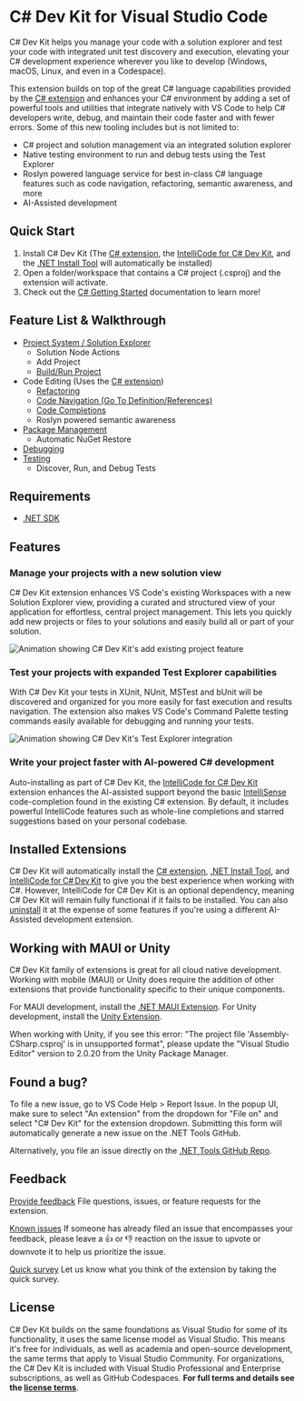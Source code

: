 # C# Dev Kit for Visual Studio Code
C# Dev Kit helps you manage your code with a solution explorer and test your code with integrated unit test discovery and execution, elevating your C# development experience wherever you like to develop (Windows, macOS, Linux, and even in a Codespace).

This extension builds on top of the great C# language capabilities provided by the [C# extension][CSharpExtension] and enhances your C# environment by adding a set of powerful tools and utilities that integrate natively with VS Code to help C# developers write, debug, and maintain their code faster and with fewer errors. Some of this new tooling includes but is not limited to:
* C# project and solution management via an integrated solution explorer
* Native testing environment to run and debug tests using the Test Explorer
* Roslyn powered language service for best in-class C# language features such as code navigation, refactoring, semantic awareness, and more
* AI-Assisted development

## Quick Start
1. Install C# Dev Kit (The [C# extension][CSharpExtension], the [IntelliCode for C# Dev Kit][vscodeintellicode-csharpExtension], and the [.NET Install Tool](https://marketplace.visualstudio.com/items?itemName=ms-dotnettools.vscode-dotnet-runtime) will automatically be installed)
2. Open a folder/workspace that contains a C# project (.csproj) and the extension will activate.
3. Check out the [C# Getting Started](https://code.visualstudio.com/docs/csharp/get-started) documentation to learn more!

## Feature List & Walkthrough
* [Project System / Solution Explorer](https://code.visualstudio.com/docs/csharp/project-management)
  * Solution Node Actions
  * Add Project
  * [Build/Run Project](https://code.visualstudio.com/docs/csharp/build-tools)
* Code Editing (Uses the [C# extension][CSharpExtension])
  * [Refactoring](https://code.visualstudio.com/docs/csharp/refactoring)
  * [Code Navigation (Go To Definition/References)](https://code.visualstudio.com/docs/csharp/navigate-edit)
  * [Code Completions](https://code.visualstudio.com/docs/csharp/intellicode)
  * Roslyn powered semantic awareness
* [Package Management](https://code.visualstudio.com/docs/csharp/package-management)
  * Automatic NuGet Restore
* [Debugging](https://code.visualstudio.com/docs/csharp/debugging)
* [Testing](https://code.visualstudio.com/docs/csharp/testing)
  * Discover, Run, and Debug Tests

## Requirements
* [.NET SDK](https://dotnet.microsoft.com/download)

## Features
### Manage your projects with a new solution view
C# Dev Kit extension enhances VS Code's existing Workspaces with a new Solution Explorer view, providing a curated and structured view of your application for effortless, central project management.  This lets you quickly add new projects or files to your solutions and easily build all or part of your solution.

![Animation showing C# Dev Kit's add existing project feature](https://github.com/microsoft/vscode-dotnettools/blob/main/docs/media/07-add.existing.project.gif?raw=true)

### Test your projects with expanded Test Explorer capabilities
With C# Dev Kit your tests in XUnit, NUnit, MSTest and bUnit will be discovered and organized for you more easily for fast execution and results navigation. The extension also makes VS Code's Command Palette testing commands easily available for debugging and running your tests.

 ![Animation showing C# Dev Kit's Test Explorer integration](https://github.com/microsoft/vscode-dotnettools/blob/main/docs/media/TestRunning.gif?raw=true)

### Write your project faster with AI-powered C# development
Auto-installing as part of C# Dev Kit, the [IntelliCode for C# Dev Kit][vscodeintellicode-csharpExtension] extension enhances the AI-assisted support beyond the basic [IntelliSense](https://code.visualstudio.com/docs/editor/intellisense) code-completion found in the existing C# extension.  By default, it includes powerful IntelliCode features such as whole-line completions and starred suggestions based on your personal codebase.

## Installed Extensions
C# Dev Kit will automatically install the [C# extension][CSharpExtension], [.NET Install Tool](https://marketplace.visualstudio.com/items?itemName=ms-dotnettools.vscode-dotnet-runtime), and [IntelliCode for C# Dev Kit][vscodeintellicode-csharpExtension] to give you the best experience when working with C#. However, IntelliCode for C# Dev Kit is an optional dependency, meaning C# Dev Kit will remain fully functional if it fails to be installed. You can also [uninstall](https://code.visualstudio.com/docs/editor/extension-marketplace#_uninstall-an-extension) it at the expense of some features if you're using a different AI-Assisted development extension.

## Working with MAUI or Unity
C# Dev Kit family of extensions is great for all cloud native development. Working with mobile (MAUI) or Unity does require the addition of other extensions that provide functionality specific to their unique components.

For MAUI development, install the [.NET MAUI Extension][MAUIExtension].
For Unity development, install the [Unity Extension](https://marketplace.visualstudio.com/items?itemName=VisualStudioToolsForUnity.vstuc).

When working with Unity, if you see this error: "The project file 'Assembly-CSharp.csproj' is in unsupported format", please update the "Visual Studio Editor" version to 2.0.20 from the Unity Package Manager.

## Found a bug?
To file a new issue, go to VS Code Help > Report Issue. In the popup UI, make sure to select "An extension" from the dropdown for "File on" and select "C# Dev Kit" for the extension dropdown. Submitting this form will automatically generate a new issue on the .NET Tools GitHub.

Alternatively, you file an issue directly on the [.NET Tools GitHub Repo](https://github.com/microsoft/vscode-dotnettools).

## Feedback
[Provide feedback](https://github.com/microsoft/vscode-dotnettools) File questions, issues, or feature requests for the extension.

[Known issues](https://github.com/microsoft/vscode-dotnettools/issues) If someone has already filed an issue that encompasses your feedback, please leave a 👍 or 👎 reaction on the issue to upvote or downvote it to help us prioritize the issue.

[Quick survey](https://www.research.net/r/8KGJ9V8?o=[o_value]&v=[v_value]&m=[m_value])  Let us know what you think of the extension by taking the quick survey.

## License
C# Dev Kit builds on the same foundations as Visual Studio for some of its functionality, it uses the same license model as Visual Studio. This means it's free for individuals, as well as academia and open-source development, the same terms that apply to Visual Studio Community. For organizations, the C# Dev Kit is included with Visual Studio Professional and Enterprise subscriptions, as well as GitHub Codespaces. **For full terms and details see the [license terms](https://aka.ms/vs/csdevkit/license)**.

[CSharpExtension]: https://marketplace.visualstudio.com/items?itemName=ms-dotnettools.csharp
[vscodeintellicode-csharpExtension]: https://marketplace.visualstudio.com/items?itemName=ms-dotnettools.vscodeintellicode-csharp
[MAUIExtension]: https://marketplace.visualstudio.com/items?itemName=ms-dotnettools.dotnet-maui

